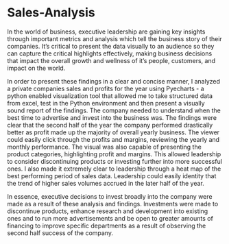 # Sales-Analysis
In the world of business, executive leadership are gaining key insights through important metrics and analysis which tell the business story of their companies. It’s critical to present the data visually to an audience so they can capture the critical highlights effectively, making business decisions that impact the overall growth and wellness of it’s people, customers, and impact on the world. 

In order to present these findings in a clear and concise manner, I analyzed a private companies sales and profits for the year using Pyecharts - a python enabled visualization tool that allowed me to take structured data from excel, test in the Python environment and then present a visually sound report of the findings. The company needed to understand when the best time to advertise and invest into the business was. The findings were clear that the second half of the year the company performed drastically better as profit made up the majority of overall yearly business. The viewer could easily click through the profits and margins, reviewing the yearly and monthly performance. The visual was also capable of presenting the product categories, highlighting profit and margins. This allowed leadership to consider discontinuing products or investing further into more successful ones. I also made it extremely clear to leadership through a heat map of the best performing period of sales data. Leadership could easily identity that the trend of higher sales volumes accrued in the later half of the year. 

In essence, executive decisions to invest broadly into the company were made as a result of these analysis and findings. Investments were made to discontinue products, enhance research and development into existing ones and to run more advertisements and be open to greater amounts of financing to improve specific departments as a result of observing the second half success of the company. 

